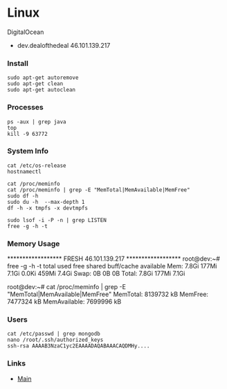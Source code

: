 # Linux

DigitalOcean 
- dev.dealofthedeal 46.101.139.217


### Install
    sudo apt-get autoremove
    sudo apt-get clean
    sudo apt-get autoclean

### Processes
    ps -aux | grep java
    top
    kill -9 63772
     
### System Info
    cat /etc/os-release
    hostnamectl
   
    cat /proc/meminfo
    cat /proc/meminfo | grep -E "MemTotal|MemAvailable|MemFree"
    sudo df -h
    sudo du -h  --max-depth 1
    df -h -x tmpfs -x devtmpfs
    
    sudo lsof -i -P -n | grep LISTEN
    free -g -h -t

### Memory Usage
******************  FRESH 46.101.139.217 ******************
root@dev:~# free -g -h -t
               total        used        free      shared  buff/cache   available
Mem:           7.8Gi       177Mi       7.1Gi       0.0Ki       459Mi       7.4Gi
Swap:             0B          0B          0B
Total:         7.8Gi       177Mi       7.1Gi

root@dev:~# cat /proc/meminfo | grep -E "MemTotal|MemAvailable|MemFree"
MemTotal:        8139732 kB
MemFree:         7477324 kB
MemAvailable:    7699996 kB


### Users
    cat /etc/passwd | grep mongodb
    nano /root/.ssh/authorized_keys
    ssh-rsa AAAAB3NzaC1yc2EAAAADAQABAAACAQDMHy....

### Links
- [Main](./../README.md)